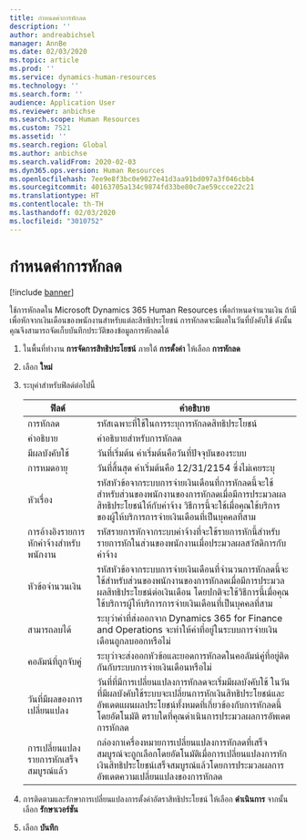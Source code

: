 ```yaml
---
title: กำหนดค่าการหักลด
description: ''
author: andreabichsel
manager: AnnBe
ms.date: 02/03/2020
ms.topic: article
ms.prod: ''
ms.service: dynamics-human-resources
ms.technology: ''
ms.search.form: ''
audience: Application User
ms.reviewer: anbichse
ms.search.scope: Human Resources
ms.custom: 7521
ms.assetid: ''
ms.search.region: Global
ms.author: anbichse
ms.search.validFrom: 2020-02-03
ms.dyn365.ops.version: Human Resources
ms.openlocfilehash: 7ee9e8f3bc0e9027e41d3aa91bd097a3f046cbb4
ms.sourcegitcommit: 40163705a134c9874fd33be80c7ae59ccce22c21
ms.translationtype: HT
ms.contentlocale: th-TH
ms.lasthandoff: 02/03/2020
ms.locfileid: "3010752"
---
```

# <a name="configure-deductions"></a>กำหนดค่าการหักลด

[!include [banner](includes/preview-feature.md)]

ใช้การหักลดใน Microsoft Dynamics 365 Human Resources เพื่อกำหนดจำนวนเงิน ถ้ามี เพื่อหักจากเงินเดือนของพนักงานสำหรับแต่ละสิทธิประโยชน์ การหักลดจะมีผลในวันที่บังคับใช้ ดังนั้นคุณจึงสามารถจัดเก็บบันทึกประวัติของข้อมูลการหักลดได้ 

1. ในพื้นที่ทำงาน **การจัดการสิทธิประโยชน์** ภายใต้ **การตั้งค่า** ให้เลือก **การหักลด**

2. เลือก **ใหม่**

3. ระบุค่าสำหรับฟิลด์ต่อไปนี้

   | ฟิลด์ | คำอธิบาย |
   | --- | --- |
   | การหักลด | รหัสเฉพาะที่ใช้ในการระบุการหักลดสิทธิประโยชน์ |
   | คำอธิบาย | คำอธิบายสำหรับการหักลด |
   | มีผลบังคับใช้ | วันที่เริ่มต้น ค่าเริ่มต้นคือวันที่ปัจจุบันของระบบ |
   | การหมดอายุ | วันที่สิ้นสุด ค่าเริ่มต้นคือ 12/31/2154 ซึ่งไม่เคยระบุ |
   | หัวเรื่อง | รหัสหัวข้อจากระบบการจ่ายเงินเดือนที่การหักลดนี้จะใช้สำหรับส่วนของพนักงานของการหักลดเมื่อมีการประมวลผลสิทธิประโยชน์ให้กับค่าจ้าง วิธีการนี้จะใช้เมื่อคุณใช้บริการของผู้ให้บริการการจ่ายเงินเดือนที่เป็นบุคคลที่สาม |
   | การอ้างอิงรายการหักค่าจ้างสำหรับพนักงาน | รหัสรายการหักจากระบบค่าจ้างที่จะใช้รายการหักนี้สำหรับรายการหักในส่วนของพนักงานเมื่อประมวลผลสวัสดิการกับค่าจ้าง |
   | หัวข้อจำนวนเงิน | รหัสหัวข้อจากระบบการจ่ายเงินเดือนที่จำนวนการหักลดนี้จะใช้สำหรับส่วนของพนักงานของการหักลดเมื่อมีการประมวลผลสิทธิประโยชน์ต่อเงินเดือน โดยปกติจะใช้วิธีการนี้เมื่อคุณใช้บริการผู้ให้บริการการจ่ายเงินเดือนที่เป็นบุคคลที่สาม |
   | สามารถลบได้ | ระบุว่าค่าที่ส่งออกจาก Dynamics 365 for Finance and Operations จะทำให้ค่าที่อยู่ในระบบการจ่ายเงินเดือนถูกลบออกหรือไม่ |
   | คอลัมน์ที่ถูกจับคู่ | ระบุว่าจะส่งออกหัวข้อและยอดการหักลดในคอลัมน์คู่ที่อยู่ติดกันกับระบบการจ่ายเงินเดือนหรือไม่ |
   | วันที่มีผลของการเปลี่ยนแปลง | วันที่ที่มีการเปลี่ยนแปลงการหักลดจะเริ่มมีผลบังคับใช้ ในวันที่มีผลบังคับใช้ระบบจะเปลี่ยนการหักเงินสิทธิประโยชน์และอัพเดตแผนผลประโยชน์ทั้งหมดที่เกี่ยวข้องกับการหักลดนี้โดยอัตโนมัติ ตราบใดที่คุณดำเนินการประมวลผลการอัพเดตการหักลด |
   | การเปลี่ยนแปลงรายการหักเสร็จสมบูรณ์แล้ว | กล่องกาเครื่องหมายการเปลี่ยนแปลงการหักลดที่เสร็จสมบูรณ์จะถูกเลือกโดยอัตโนมัติเมื่อการเปลี่ยนแปลงการหักเงินสิทธิประโยชน์เสร็จสมบูรณ์แล้วโดยการประมวลผลการอัพเดตความเปลี่ยนแปลงของการหักลด |
   
4. การติดตามและรักษาการเปลี่ยนแปลงการตั้งค่าอัตราสิทธิประโยชน์ ให้เลือก **ดำเนินการ** จากนั้นเลือก **รักษาเวอร์ชัน**

5. เลือก **บันทึก** 
